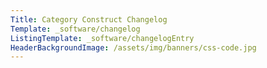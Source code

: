 ```yaml
---
Title: Category Construct Changelog
Template: _software/changelog
ListingTemplate: _software/changelogEntry
HeaderBackgroundImage: /assets/img/banners/css-code.jpg
---
```

